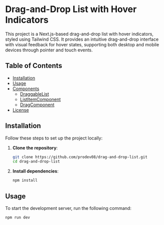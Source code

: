 # Drag-and-Drop List with Hover Indicators

This project is a Next.js-based drag-and-drop list with hover indicators, styled using Tailwind CSS. It provides an intuitive drag-and-drop interface with visual feedback for hover states, supporting both desktop and mobile devices through pointer and touch events.

## Table of Contents
- [Installation](#installation)
- [Usage](#usage)
- [Components](#components)
  - [DraggableList](#draggablelist)
  - [ListItemComponent](#listitemcomponent)
  - [DragComponent](#dragcomponent)
- [License](#license)

## Installation

Follow these steps to set up the project locally:

1. **Clone the repository**:
    ```bash
    git clone https://github.com/prodev08/drag-and-drop-list.git
    cd drag-and-drop-list
    ```

2. **Install dependencies**:
    ```bash
    npm install
    ```

## Usage

To start the development server, run the following command:

```bash
npm run dev

